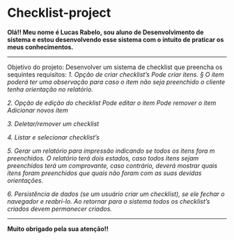 # Checklist-project

**Olá!! Meu nome é Lucas Rabelo, sou aluno de Desenvolvimento de sistema e estou desenvolvendo
esse sistema com o intuito de praticar os meus conhecimentos.**
_________________________________________________________________________________________________________________________________________
Objetivo do projeto:
Desenvolver um sistema de checklist que preencha os sequintes requisitos:
_1.  Opção de criar checklist’s Pode criar itens.
§  O item poderá ter uma observação para caso o item não seja preenchido o cliente tenha orientação no relatório._

_2.  Opção de edição do checklist
      Pode editar o item
      Pode remover o item
      Adicionar novos item_

_3.  Deletar/remover um checklist_

_4.  Listar e selecionar checklist’s_

_5.  Gerar um relatório para impressão indicando se todos os itens fora m preenchidos. O relatório terá dois estados, caso todos itens sejam preenchidos terá um comprovante, caso contrário, deverá mostrar quais itens foram preenchidos que quais não foram com as suas devidas orientações._

_6.  Persistência de dados (se um usuário criar um checklist), se ele fechar o navegador e reabri-lo. Ao retornar para o sistema todos os checklist’s criados devem permanecer criados._

-----------------------------------------------------------------------------------------------------------------------------------------
**Muito obrigado pela sua atenção!!**
